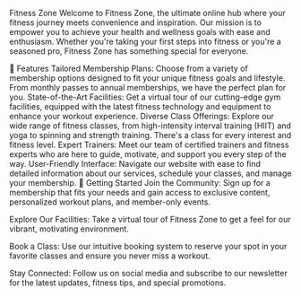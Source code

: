 Fitness Zone
Welcome to Fitness Zone, the ultimate online hub where your fitness journey meets convenience and inspiration. Our mission is to empower you to achieve your health and wellness goals with ease and enthusiasm. Whether you're taking your first steps into fitness or you're a seasoned pro, Fitness Zone has something special for everyone.

🌟 Features
Tailored Membership Plans: Choose from a variety of membership options designed to fit your unique fitness goals and lifestyle. From monthly passes to annual memberships, we have the perfect plan for you.
State-of-the-Art Facilities: Get a virtual tour of our cutting-edge gym facilities, equipped with the latest fitness technology and equipment to enhance your workout experience.
Diverse Class Offerings: Explore our wide range of fitness classes, from high-intensity interval training (HIIT) and yoga to spinning and strength training. There's a class for every interest and fitness level.
Expert Trainers: Meet our team of certified trainers and fitness experts who are here to guide, motivate, and support you every step of the way.
User-Friendly Interface: Navigate our website with ease to find detailed information about our services, schedule your classes, and manage your membership.
🚀 Getting Started
Join the Community:
Sign up for a membership that fits your needs and gain access to exclusive content, personalized workout plans, and member-only events.

Explore Our Facilities:
Take a virtual tour of Fitness Zone to get a feel for our vibrant, motivating environment.

Book a Class:
Use our intuitive booking system to reserve your spot in your favorite classes and ensure you never miss a workout.

Stay Connected:
Follow us on social media and subscribe to our newsletter for the latest updates, fitness tips, and special promotions.
